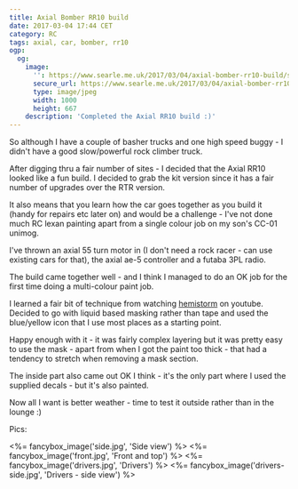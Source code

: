 ```yaml
---
title: Axial Bomber RR10 build
date: 2017-03-04 17:44 CET
category: RC
tags: axial, car, bomber, rr10
ogp:
  og:
    image:
      '': https://www.searle.me.uk/2017/03/04/axial-bomber-rr10-build/side.jpg
      secure_url: https://www.searle.me.uk/2017/03/04/axial-bomber-rr10-build/side.jpg
      type: image/jpeg
      width: 1000
      height: 667
    description: 'Completed the Axial RR10 build :)'
---
```


So although I have a couple of basher trucks and one high speed buggy - I didn't
have a good slow/powerful rock climber truck.

After digging thru a fair number of sites - I decided that the Axial RR10
looked like a fun build. I decided to grab the kit version since it has a fair
number of upgrades over the RTR version.

It also means that you learn how the car goes together as you build it (handy for
repairs etc later on) and would be a challenge - I've not done much RC lexan
painting apart from a single colour job on my son's CC-01 unimog.

I've thrown an axial 55 turn motor in (I don't need a rock racer - can use 
existing cars for that), the axial ae-5 controller and a futaba 3PL radio.

The build came together well - and I think I managed to do an OK job for the first
time doing a multi-colour paint job.

I learned a fair bit of technique from watching [hemistorm](https://www.youtube.com/user/hemistormrc)
on youtube. Decided to go with liquid based masking rather than tape and used
the blue/yellow icon that I use most places as a starting point.

Happy enough with it - it was fairly complex layering but it was pretty easy
to use the mask - apart from when I got the paint too thick - that had a tendency
to stretch when removing a mask section.

The inside part also came out OK I think - it's the only part where I used the
supplied decals - but it's also painted.

Now all I want is better weather - time to test it outside rather than in the lounge :)

Pics:

<%= fancybox_image('side.jpg', 'Side view') %>
<%= fancybox_image('front.jpg', 'Front and top') %>
<%= fancybox_image('drivers.jpg', 'Drivers') %>
<%= fancybox_image('drivers-side.jpg', 'Drivers - side view') %>
